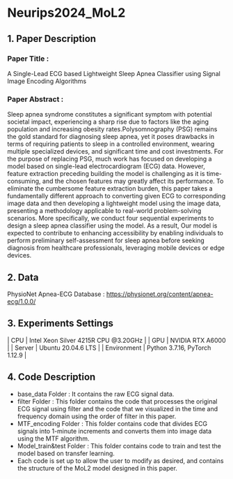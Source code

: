 # Neurips2024_MoL2

## 1. Paper Description

### Paper Title : 
A Single-Lead ECG based Lightweight Sleep Apnea Classifier using Signal Image Encoding Algorithms
### Paper Abstract : 
Sleep apnea syndrome constitutes a significant symptom with potential societal impact, experiencing a sharp rise due to factors like the aging population and increasing obesity rates.Polysomnography (PSG) remains the gold standard for diagnosing sleep apnea, yet it poses drawbacks in terms of requiring patients to sleep in a controlled environment, wearing multiple specialized devices, and significant time and cost investments. For the purpose of replacing PSG, much work has focused on developing a model based on single-lead electrocardiogram (ECG) data. However, feature extraction preceding building the model is challenging as it is time-consuming, and the chosen features may greatly affect its performance. To eliminate the cumbersome feature extraction burden, this paper takes a fundamentally different approach to converting given ECG to corresponding image data and then developing a lightweight model using the image data, presenting a methodology applicable to real-world problem-solving scenarios. More specifically, we conduct four sequential experiments to design a sleep apnea classifier using the model. As a result, Our model is expected to contribute to enhancing accessibility by enabling individuals to perform preliminary self-assessment for sleep apnea before seeking diagnosis from healthcare professionals, leveraging mobile devices or edge devices.

## 2. Data
PhysioNet Apnea-ECG Database : <https://physionet.org/content/apnea-ecg/1.0.0/>

## 3. Experiments Settings
| CPU | Intel Xeon Silver 4215R CPU @3.20GHz |
| GPU | NVIDIA RTX A6000 |
| Server | Ubuntu 20.04.6 LTS |
| Environment | Python 3.7.16, PyTorch 1.12.9 |

## 4. Code Description
* base_data Folder : It contains the raw ECG signal data.
* filter Folder : This folder contains the code that processes the original ECG signal using filter and the code that we visualized in the time and frequency domain using the order of filter in this paper.
* MTF_encoding Folder : This folder contains code that divides ECG signals into 1-minute increments and converts them into image data using the MTF algorithm.
* Model_train&test Folder : This folder contains code to train and test the model based on transfer learning.
* Each code is set up to allow the user to modify as desired, and contains the structure of the MoL2 model designed in this paper.
